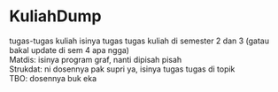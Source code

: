 # KuliahDump
tugas-tugas kuliah
isinya tugas tugas kuliah di semester 2 dan 3 (gatau bakal update di sem 4 apa ngga)
<br />Matdis: isinya program graf, nanti dipisah pisah
<br />Strukdat: ni dosennya pak supri ya, isinya tugas tugas di topik
<br />TBO: dosennya buk eka
